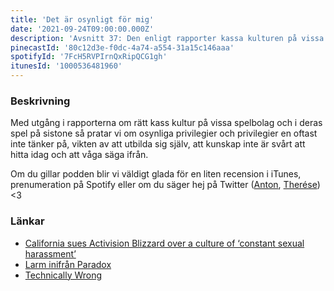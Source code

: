 ```yaml
---
title: 'Det är osynligt för mig'
date: '2021-09-24T09:00:00.000Z'
description: 'Avsnitt 37: Den enligt rapporter kassa kulturen på vissa spelbolag, osynliga privilegier, vikten av att utbilda sig och mycket annat.'
pinecastId: '80c12d3e-f0dc-4a74-a554-31a15c146aaa'
spotifyId: '7FcH5RVPIrnQxRipQCG1gh'
itunesId: '1000536481960'
---
```


### Beskrivning

Med utgång i rapporterna om rätt kass kultur på vissa spelbolag och i deras spel på sistone så pratar vi om osynliga privilegier och privilegier en oftast inte tänker på, vikten av att utbilda sig själv, att kunskap inte är svårt att hitta idag och att våga säga ifrån.

Om du gillar podden blir vi väldigt glada för en liten recension i iTunes, prenumeration på Spotify eller om du säger hej på Twitter ([Anton](https://twitter.com/Awnton), [Therése](https://twitter.com/tkomstadius)) <3

### Länkar

- [California sues Activision Blizzard over a culture of ‘constant sexual harassment’](https://www.theverge.com/2021/7/22/22588215/activision-blizzard-lawsuit-sexual-harassment-discrimination-pay)
- [Larm inifrån Paradox](https://www.breakit.se/artikel/30024/larm-inifran-spelsuccen-paradox-interactive-lackt-dokument-vittnar-om-mobbning-krankningar-och-tystnadskultur)
- [Technically Wrong](https://www.bokus.com/bok/9780393356045/technically-wrong/)

